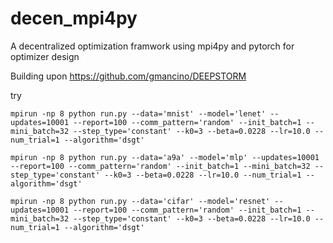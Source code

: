 # decen_mpi4py
A decentralized optimization framwork using mpi4py and pytorch for optimizer design

Building upon https://github.com/gmancino/DEEPSTORM

try

```
mpirun -np 8 python run.py --data='mnist' --model='lenet' --updates=10001 --report=100 --comm_pattern='random' --init_batch=1 --mini_batch=32 --step_type='constant' --k0=3 --beta=0.0228 --lr=10.0 --num_trial=1 --algorithm='dsgt'

mpirun -np 8 python run.py --data='a9a' --model='mlp' --updates=10001 --report=100 --comm_pattern='random' --init_batch=1 --mini_batch=32 --step_type='constant' --k0=3 --beta=0.0228 --lr=10.0 --num_trial=1 --algorithm='dsgt'

mpirun -np 8 python run.py --data='cifar' --model='resnet' --updates=10001 --report=100 --comm_pattern='random' --init_batch=1 --mini_batch=32 --step_type='constant' --k0=3 --beta=0.0228 --lr=10.0 --num_trial=1 --algorithm='dsgt'
```